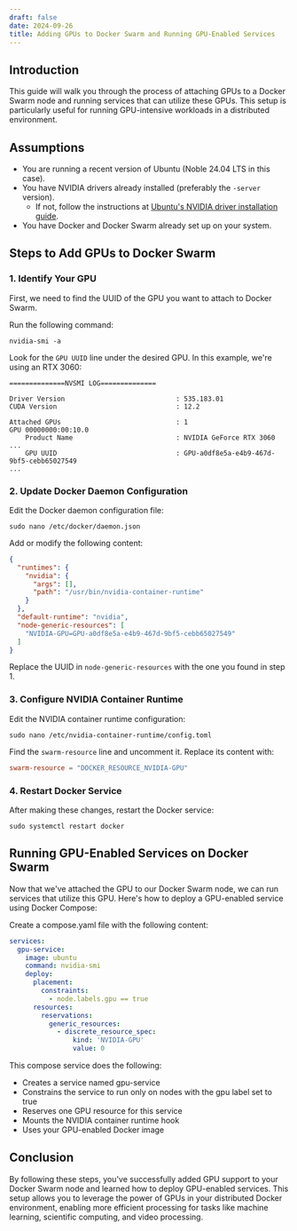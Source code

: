 ```yaml
---
draft: false
date: 2024-09-26
title: Adding GPUs to Docker Swarm and Running GPU-Enabled Services
---
```

## Introduction

This guide will walk you through the process of attaching GPUs to a Docker Swarm node and running services that can utilize these GPUs. This setup is particularly useful for running GPU-intensive workloads in a distributed environment.

## Assumptions

*   You are running a recent version of Ubuntu (Noble 24.04 LTS in this case).
*   You have NVIDIA drivers already installed (preferably the `-server` version).
    *   If not, follow the instructions at [Ubuntu's NVIDIA driver installation guide](https://ubuntu.com/server/docs/nvidia-drivers-installation).
*   You have Docker and Docker Swarm already set up on your system.

## Steps to Add GPUs to Docker Swarm

### 1\. Identify Your GPU

First, we need to find the UUID of the GPU you want to attach to Docker Swarm.

Run the following command:

```shell
nvidia-smi -a
```

Look for the `GPU UUID` line under the desired GPU. In this example, we're using an RTX 3060:

```shell
==============NVSMI LOG==============

Driver Version                            : 535.183.01
CUDA Version                              : 12.2

Attached GPUs                             : 1
GPU 00000000:00:10.0
    Product Name                          : NVIDIA GeForce RTX 3060
...
    GPU UUID                              : GPU-a0df8e5a-e4b9-467d-9bf5-cebb65027549
...
```

### 2\. Update Docker Daemon Configuration

Edit the Docker daemon configuration file:

```shell
sudo nano /etc/docker/daemon.json
```

Add or modify the following content:

```json
{
  "runtimes": {
    "nvidia": {
      "args": [],
      "path": "/usr/bin/nvidia-container-runtime"
    }
  },
  "default-runtime": "nvidia",
  "node-generic-resources": [
    "NVIDIA-GPU=GPU-a0df8e5a-e4b9-467d-9bf5-cebb65027549"
  ]
}
```

Replace the UUID in `node-generic-resources` with the one you found in step 1.

### 3\. Configure NVIDIA Container Runtime

Edit the NVIDIA container runtime configuration:

```shell
sudo nano /etc/nvidia-container-runtime/config.toml
```

Find the `swarm-resource` line and uncomment it. Replace its content with:

```toml
swarm-resource = "DOCKER_RESOURCE_NVIDIA-GPU"
```

### 4\. Restart Docker Service

After making these changes, restart the Docker service:

```shell
sudo systemctl restart docker
```

## Running GPU-Enabled Services on Docker Swarm

Now that we've attached the GPU to our Docker Swarm node, we can run services that utilize this GPU. Here's how to deploy a GPU-enabled service using Docker Compose:

Create a compose.yaml file with the following content:

```yaml
services:
  gpu-service:
    image: ubuntu
    command: nvidia-smi
    deploy:
      placement:
        constraints:
          - node.labels.gpu == true
      resources:
        reservations:
          generic_resources:
            - discrete_resource_spec:
                kind: 'NVIDIA-GPU'
                value: 0
```

This compose service does the following:

*   Creates a service named gpu-service
*   Constrains the service to run only on nodes with the gpu label set to true
*   Reserves one GPU resource for this service
*   Mounts the NVIDIA container runtime hook
*   Uses your GPU-enabled Docker image

## Conclusion

By following these steps, you've successfully added GPU support to your Docker Swarm node and learned how to deploy GPU-enabled services. This setup allows you to leverage the power of GPUs in your distributed Docker environment, enabling more efficient processing for tasks like machine learning, scientific computing, and video processing.